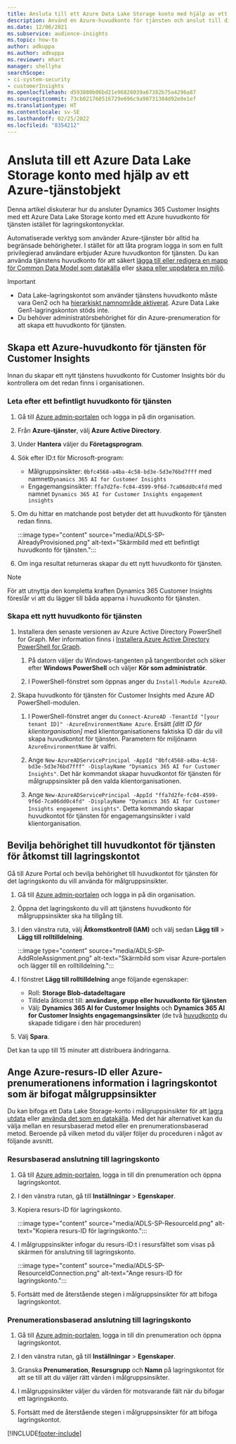 ```yaml
---
title: Ansluta till ett Azure Data Lake Storage konto med hjälp av ett tjänstobjekt
description: Använd en Azure-huvudkonto för tjänsten och anslut till din egen datasjö.
ms.date: 12/06/2021
ms.subservice: audience-insights
ms.topic: how-to
author: adkuppa
ms.author: adkuppa
ms.reviewer: mhart
manager: shellyha
searchScope:
- ci-system-security
- customerInsights
ms.openlocfilehash: d593880b06bd21e96826039a67382b75a4296a87
ms.sourcegitcommit: 73cb021760516729e696c9a90731304d92e0e1ef
ms.translationtype: HT
ms.contentlocale: sv-SE
ms.lasthandoff: 02/25/2022
ms.locfileid: "8354212"
---
```

# <a name="connect-to-an-azure-data-lake-storage-account-by-using-an-azure-service-principal"></a>Ansluta till ett Azure Data Lake Storage konto med hjälp av ett Azure-tjänstobjekt

Denna artikel diskuterar hur du ansluter Dynamics 365 Customer Insights med ett Azure Data Lake Storage konto med ett Azure huvudkonto för tjänsten istället för lagringskontonycklar. 

Automatiserade verktyg som använder Azure-tjänster bör alltid ha begränsade behörigheter. I stället för att låta program logga in som en fullt privilegierad användare erbjuder Azure huvudkonton för tjänsten. Du kan använda tjänstens huvudkonto för att säkert [lägga till eller redigera en mapp för Common Data Model som datakälla](connect-common-data-model.md) eller [skapa eller uppdatera en miljö](create-environment.md).

> [!IMPORTANT]
> - Data Lake-lagringskontot som använder tjänstens huvudkonto måste vara Gen2 och ha [hierarkiskt namnområde aktiverat](/azure/storage/blobs/data-lake-storage-namespace). Azure Data Lake Gen1-lagringskonton stöds inte.
> - Du behöver administratörsbehörighet för din Azure-prenumeration för att skapa ett huvudkonto för tjänsten.

## <a name="create-an-azure-service-principal-for-customer-insights"></a>Skapa ett Azure-huvudkonto för tjänsten för Customer Insights

Innan du skapar ett nytt tjänstens huvudkonto för Customer Insights bör du kontrollera om det redan finns i organisationen.

### <a name="look-for-an-existing-service-principal"></a>Leta efter ett befintligt huvudkonto för tjänsten

1. Gå till [Azure admin-portalen](https://portal.azure.com) och logga in på din organisation.

2. Från **Azure-tjänster**, välj **Azure Active Directory**.

3. Under **Hantera** väljer du **Företagsprogram**.

4. Sök efter ID:t för Microsoft-program:
   - Målgruppsinsikter: `0bfc4568-a4ba-4c58-bd3e-5d3e76bd7fff` med namnet`Dynamics 365 AI for Customer Insights`
   - Engagemangsinsikter: `ffa7d2fe-fc04-4599-9f6d-7ca06dd0c4fd` med namnet `Dynamics 365 AI for Customer Insights engagement insights`

5. Om du hittar en matchande post betyder det att huvudkonto för tjänsten redan finns. 
   
   :::image type="content" source="media/ADLS-SP-AlreadyProvisioned.png" alt-text="Skärmbild med ett befintligt huvudkonto för tjänsten.":::
   
6. Om inga resultat returneras skapar du ett nytt huvudkonto för tjänsten.

>[!NOTE]
>För att utnyttja den kompletta kraften Dynamics 365 Customer Insights föreslår vi att du lägger till båda apparna i huvudkonto för tjänsten.

### <a name="create-a-new-service-principal"></a>Skapa ett nytt huvudkonto för tjänsten

1. Installera den senaste versionen av Azure Active Directory PowerShell for Graph. Mer information finns i [Installera Azure Active Directory PowerShell for Graph](/powershell/azure/active-directory/install-adv2).

   1. På datorn väljer du Windows-tangenten på tangentbordet och söker efter **Windows PowerShell** och väljer **Kör som administratör**.
   
   1. I PowerShell-fönstret som öppnas anger du `Install-Module AzureAD`.

2. Skapa huvudkonto för tjänsten för Customer Insights med Azure AD PowerShell-modulen.

   1. I PowerShell-fönstret anger du `Connect-AzureAD -TenantId "[your tenant ID]" -AzureEnvironmentName Azure`. Ersätt *[ditt ID för klientorganisation]* med klientorganisationens faktiska ID där du vill skapa huvudkontot för tjänsten. Parametern för miljönamn `AzureEnvironmentName` är valfri.
  
   1. Ange `New-AzureADServicePrincipal -AppId "0bfc4568-a4ba-4c58-bd3e-5d3e76bd7fff" -DisplayName "Dynamics 365 AI for Customer Insights"`. Det här kommandot skapar huvudkontot för tjänsten för målgruppsinsikter på den valda klientorganisationen. 

   1. Ange `New-AzureADServicePrincipal -AppId "ffa7d2fe-fc04-4599-9f6d-7ca06dd0c4fd" -DisplayName "Dynamics 365 AI for Customer Insights engagement insights"`. Detta kommando skapar huvudkontot för tjänsten för engagemangsinsikter i vald klientorganisation.

## <a name="grant-permissions-to-the-service-principal-to-access-the-storage-account"></a>Bevilja behörighet till huvudkontot för tjänsten för åtkomst till lagringskontot

Gå till Azure Portal och bevilja behörighet till huvudkontot för tjänsten för det lagringskonto du vill använda för målgruppsinsikter.

1. Gå till [Azure admin-portalen](https://portal.azure.com) och logga in på din organisation.

1. Öppna det lagringskonto du vill att tjänstens huvudkonto för målgruppsinsikter ska ha tillgång till.

1. I den vänstra ruta, välj **Åtkomstkontroll (IAM)** och välj sedan **Lägg till** > **Lägg till rolltilldelning**.

   :::image type="content" source="media/ADLS-SP-AddRoleAssignment.png" alt-text="Skärmbild som visar Azure-portalen och lägger till en rolltilldelning.":::

1. I fönstret **Lägg till rolltilldelning** ange följande egenskaper:
   - Roll: **Storage Blob-datadeltagare**
   - Tilldela åtkomst till: **användare, grupp eller huvudkonto för tjänsten**
   - Välj: **Dynamics 365 AI for Customer Insights** och **Dynamics 365 AI for Customer Insights engagemangsinsikter** (de två [huvudkonto](#create-a-new-service-principal) du skapade tidigare i den här proceduren)

1.  Välj **Spara**.

Det kan ta upp till 15 minuter att distribuera ändringarna.

## <a name="enter-the-azure-resource-id-or-the-azure-subscription-details-in-the-storage-account-attachment-to-audience-insights"></a>Ange Azure-resurs-ID eller Azure-prenumerationens information i lagringskontot som är bifogat målgruppsinsikter

Du kan bifoga ett Data Lake Storage-konto i målgruppsinsikter för att [lagra utdata](manage-environments.md) eller [använda det som en datakälla](/dynamics365/customer-insights/audience-insights/connect-dataverse-managed-lake). Med det här alternativet kan du välja mellan en resursbaserad metod eller en prenumerationsbaserad metod. Beroende på vilken metod du väljer följer du proceduren i något av följande avsnitt.

### <a name="resource-based-storage-account-connection"></a>Resursbaserad anslutning till lagringskonto

1. Gå till [Azure admin-portalen](https://portal.azure.com), logga in till din prenumeration och öppna lagringskontot.

1. I den vänstra rutan, gå till **Inställningar** > **Egenskaper**.

1. Kopiera resurs-ID för lagringskonto.

   :::image type="content" source="media/ADLS-SP-ResourceId.png" alt-text="Kopiera resurs-ID för lagringskonto.":::

1. I målgruppsinsikter infogar du resurs-ID:t i resursfältet som visas på skärmen för anslutning till lagringskonto.

   :::image type="content" source="media/ADLS-SP-ResourceIdConnection.png" alt-text="Ange resurs-ID för lagringskonto.":::   

1. Fortsätt med de återstående stegen i målgruppsinsikter för att bifoga lagringskontot.

### <a name="subscription-based-storage-account-connection"></a>Prenumerationsbaserad anslutning till lagringskonto

1. Gå till [Azure admin-portalen](https://portal.azure.com), logga in till din prenumeration och öppna lagringskontot.

1. I den vänstra rutan, gå till **Inställningar** > **Egenskaper**.

1. Granska **Prenumeration**, **Resursgrupp** och **Namn** på lagringskontot för att se till att du väljer rätt värden i målgruppsinsikter.

1. I målgruppsinsikter väljer du värden för motsvarande fält när du bifogar ett lagringskonto.

1. Fortsätt med de återstående stegen i målgruppsinsikter för att bifoga lagringskontot.


[!INCLUDE[footer-include](../includes/footer-banner.md)]